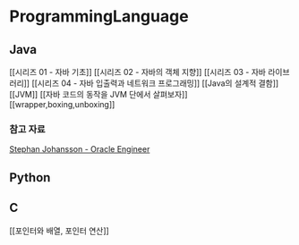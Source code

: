 # ProgrammingLanguage

## Java
[[시리즈 01 - 자바 기초]]
[[시리즈 02 - 자바의 객체 지향]]
[[시리즈 03 - 자바 라이브러리]]
[[시리즈 04 - 자바 입출력과 네트워크 프로그래밍]]
[[Java의 설계적 결함]]
[[JVM]]
[[자바 코드의 동작을 JVM 단에서 살펴보자]]
[[wrapper,boxing,unboxing]]
### 참고 자료
[Stephan Johansson - Oracle Engineer](https://kstefanj.github.io/)
## Python
## C
[[포인터와 배열, 포인터 연산]]


